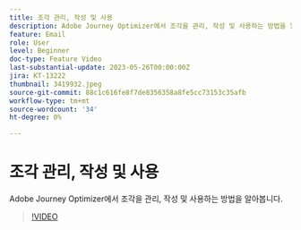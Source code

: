 ```yaml
---
title: 조각 관리, 작성 및 사용
description: Adobe Journey Optimizer에서 조각을 관리, 작성 및 사용하는 방법을 알아봅니다.
feature: Email
role: User
level: Beginner
doc-type: Feature Video
last-substantial-update: 2023-05-26T00:00:00Z
jira: KT-13222
thumbnail: 3419932.jpeg
source-git-commit: 88c1c616fe8f7de8356358a8fe5cc73153c35afb
workflow-type: tm+mt
source-wordcount: '34'
ht-degree: 0%

---
```



# 조각 관리, 작성 및 사용

Adobe Journey Optimizer에서 조각을 관리, 작성 및 사용하는 방법을 알아봅니다.

>[!VIDEO](https://video.tv.adobe.com/v/3419932/?learn=on)

